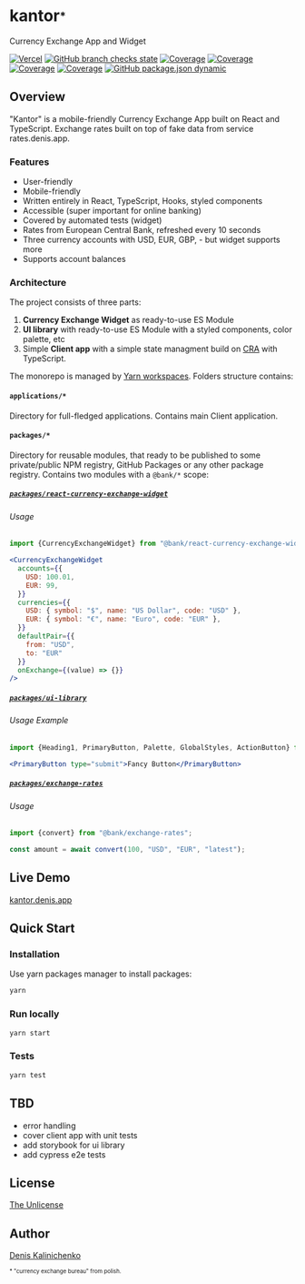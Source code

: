 # kantor<sub><sup>*</sup></sub>
Currency Exchange App and Widget

[![Vercel](http://therealsujitk-vercel-badge.vercel.app/?app=kantor)](https://kantor.denis.app)
[![GitHub branch checks state](https://img.shields.io/github/checks-status/denis-kalinichenko/kantor/main)](https://github.com/denis-kalinichenko/kantor/deployments)
[![Coverage](https://kantor.denis.app/coverage/badge-statements.svg)](https://kantor.denis.app/coverage/lcov-report/index.html)
[![Coverage](https://kantor.denis.app/coverage/badge-branches.svg)](https://kantor.denis.app/coverage/lcov-report/index.html)
[![Coverage](https://kantor.denis.app/coverage/badge-functions.svg)](https://kantor.denis.app/coverage/lcov-report/index.html)
[![Coverage](https://kantor.denis.app/coverage/badge-lines.svg)](https://kantor.denis.app/coverage/lcov-report/index.html)
[![GitHub package.json dynamic](https://img.shields.io/github/package-json/version/denis-kalinichenko/kantor)](https://github.com/denis-kalinichenko/kantor/releases)


## Overview

"Kantor" is a mobile-friendly Currency Exchange App built on React and TypeScript. Exchange rates built on top of fake data from service rates.denis.app. 

### Features

* User-friendly
* Mobile-friendly
* Written entirely in React, TypeScript, Hooks, styled components
* Accessible (super important for online banking)
* Covered by automated tests (widget)
* Rates from European Central Bank, refreshed every 10 seconds
* Three currency accounts with USD, EUR, GBP, - but widget supports more
* Supports account balances

### Architecture

The project consists of three parts:

1. **Currency Exchange Widget** as ready-to-use ES Module
2. **UI library** with ready-to-use ES Module with a styled components, color palette, etc
3. Simple **Client app** with a simple state managment build on [CRA](https://github.com/facebook/create-react-app) with TypeScript.

The monorepo is managed by [Yarn workspaces](https://classic.yarnpkg.com/en/docs/workspaces). Folders structure contains:

#### `applications/*`
Directory for full-fledged applications. Contains main Client application.

#### `packages/*`
Directory for reusable modules, that ready to be published to some private/public NPM registry,  GitHub Packages or any other package registry. Contains two modules with a `@bank/*` scope:

##### [`packages/react-currency-exchange-widget`](packages/react-currency-exchange-widget)
###### Usage
```javascript
import {CurrencyExchangeWidget} from "@bank/react-currency-exchange-widget";
```

```jsx
<CurrencyExchangeWidget
  accounts={{
    USD: 100.01,
    EUR: 99,
  }}
  currencies={{
    USD: { symbol: "$", name: "US Dollar", code: "USD" },
    EUR: { symbol: "€", name: "Euro", code: "EUR" },
  }}
  defaultPair={{
    from: "USD",
    to: "EUR"
  }}
  onExchange={(value) => {}}
/>
```

##### [`packages/ui-library`](packages/ui-library)
###### Usage Example
```javascript
import {Heading1, PrimaryButton, Palette, GlobalStyles, ActionButton} from "@bank/ui-library";
```

```jsx
<PrimaryButton type="submit">Fancy Button</PrimaryButton>
```

##### [`packages/exchange-rates`](packages/exchange-rates)
###### Usage
```javascript
import {convert} from "@bank/exchange-rates";
```

```javascript
const amount = await convert(100, "USD", "EUR", "latest");
```

## Live Demo

[kantor.denis.app](https://kantor.denis.app)

## Quick Start

### Installation

Use yarn packages manager to install packages:

```bash
yarn
```

### Run locally

```bash
yarn start
```

### Tests

```bash
yarn test
```

## TBD

* error handling
* cover client app with unit tests
* add storybook for ui library
* add cypress e2e tests


## License

[The Unlicense](LICENSE)

## Author

[Denis Kalinichenko](https://github.com/denis-kalinichenko)

<sub><sup>* "currency exchange bureau" from polish.</sub></sup>
